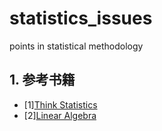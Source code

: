 # statistics_issues
points in statistical methodology

## 1. 参考书籍
- [1][Think Statistics](https://greenteapress.com/wp/think-stats-2e/)
- [2][Linear Algebra](https://hefferon.net/linearalgebra/)
